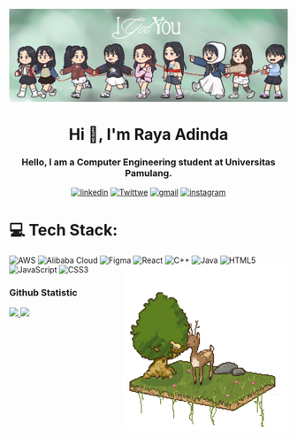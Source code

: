 <p align="center" href="https://twice.jype.com/">
  <img src="Twice.JPG" title="Twice">
</p>

  <h1 align="center">Hi 👋, I'm Raya Adinda </h1>
  <h3 align="center">Hello, I am a Computer Engineering student at Universitas Pamulang.</h3>

  

<div align="center">

  <a href="linkedin.com/in/raya-adinda">![linkedin](https://img.shields.io/badge/LinkedIn-0077B5?style=for-the-badge&logo=linkedin&logoColor=white)</a>
  <a href="https://twitter.com/kudzarvka">![Twittwe](https://img.shields.io/badge/Twitter-1DA1F2?style=for-the-badge&logo=twitter&logoColor=white)</a>
  <a href="https://mail.google.com/mail/u/0/?view=cm&tf=1&fs=1&to=rayaadinda78@gmail.com">![gmail](https://img.shields.io/badge/Gmail-D14836?style=for-the-badge&logo=gmail&logoColor=white)</a>
 <a href="https://www.instagram.com/fromrayacamera">![instagram](https://img.shields.io/badge/Fromrayacamera-E4405F?style=for-the-badge&logo=instagram&logoColor=white)</a>

</div>






# 💻 Tech Stack:

![AWS](https://img.shields.io/badge/AWS-%23FF9900.svg?style=for-the-badge&logo=amazon-aws&logoColor=white) 
![Alibaba Cloud](https://img.shields.io/badge/AlibabaCloud-%23FF6701.svg?style=for-the-badge&logo=alibabacloud&logoColor=white) 
![Figma](https://img.shields.io/badge/figma-%23F24E1E.svg?style=for-the-badge&logo=figma&logoColor=white) 
![React](https://img.shields.io/badge/react-%2320232a.svg?style=for-the-badge&logo=react&logoColor=%2361DAFB) 
![C++](https://img.shields.io/badge/c++-%2300599C.svg?style=for-the-badge&logo=c%2B%2B&logoColor=white) 
![Java](https://img.shields.io/badge/java-%23ED8B00.svg?style=for-the-badge&logo=openjdk&logoColor=white) 
![HTML5](https://img.shields.io/badge/html5-%23E34F26.svg?style=for-the-badge&logo=html5&logoColor=white) 
![JavaScript](https://img.shields.io/badge/javascript-%23323330.svg?style=for-the-badge&logo=javascript&logoColor=%23F7DF1E)
![CSS3](https://img.shields.io/badge/css3-%231572B6.svg?style=for-the-badge&logo=css3&logoColor=white)
  <img align="right" src ="https://github.com/rayaadinda/rayaadinda/blob/main/giphy%20(1).gif" width="300" heigth="300">



### Github Statistic

<p align="left">
<a href="https://github.com/rayaadinda">
  <img src="https://github-readme-stats-eight-theta.vercel.app/api?username=rayaadinda&show_icons=true&theme=greywhite&include_all_commits=true&count_private=true"/>
  <img src="https://github-readme-stats-eight-theta.vercel.app/api/top-langs/?username=rayaadinda&layout=compact&langs_count=8&theme=greywhite"/>
</a>
</p>
